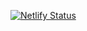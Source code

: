 [![Netlify Status](https://api.netlify.com/api/v1/badges/3c9f3fcb-7895-46a5-8191-38e6a7d55e65/deploy-status)](https://app.netlify.com/sites/cranky-morse-b51906/deploys)